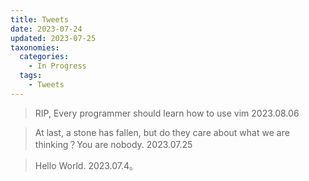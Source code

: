 ```yaml
---
title: Tweets
date: 2023-07-24
updated: 2023-07-25
taxonomies:
  categories:
    - In Progress 
  tags:
    - Tweets
---
```


> RIP, Every programmer should learn how to use vim 2023.08.06

> At last, a stone has fallen, but do they care about what we are thinking？You are nobody.  2023.07.25

> Hello World.  2023.07.4。
<!-- more -->

